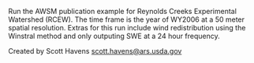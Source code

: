 Run the AWSM publication example for Reynolds Creeks Experimental Watershed (RCEW). The time frame is the year of WY2006 at a 50 meter spatial resolution. Extras for this run include wind redistribution using the Winstral method and only outputing SWE at a 24 hour frequency.

Created by Scott Havens <scott.havens@ars.usda.gov>
